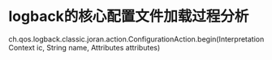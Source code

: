 # logback的核心配置文件加载过程分析
ch.qos.logback.classic.joran.action.ConfigurationAction.begin(InterpretationContext ic, String name, Attributes attributes) 

